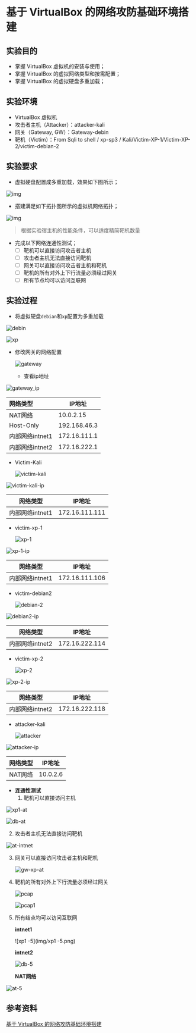 #  基于 VirtualBox 的网络攻防基础环境搭建

## 实验目的

- 掌握 VirtualBox 虚拟机的安装与使用；
- 掌握 VirtualBox 的虚拟网络类型和按需配置；
- 掌握 VirtualBox 的虚拟硬盘多重加载；

## 实验环境

- VirtualBox 虚拟机
- 攻击者主机（Attacker）：attacker-kali
- 网关（Gateway, GW）：Gateway-debin
- 靶机（Victim）：From Sqli to shell / xp-sp3 / Kali/Victim-XP-1/Victim-XP-2/victim-debian-2

## 实验要求

- 虚拟硬盘配置成多重加载，效果如下图所示；

![img](img/vb-multi-attach.png)

- 搭建满足如下拓扑图所示的虚拟机网络拓扑；

![img](img/vb-exp-layout.png)

> 根据实验宿主机的性能条件，可以适度精简靶机数量

- 完成以下网络连通性测试；
  - [ ] 靶机可以直接访问攻击者主机
  - [ ] 攻击者主机无法直接访问靶机
  - [ ] 网关可以直接访问攻击者主机和靶机
  - [ ] 靶机的所有对外上下行流量必须经过网关
  - [ ] 所有节点均可以访问互联网

## 实验过程

- 将虚拟硬盘`debian`和`xp`配置为多重加载

![debin](img/debian.png)



![xp](img/xp.png)

- 修改网关的网络配置

  ![gateway](img/gateway.png)

	- 查看ip地址

![gateway_ip](img/gateway_ip.png)

| 网络类型        | IP地址       |
| :-------------- | ------------ |
| NAT网络         | 10.0.2.15    |
| Host-Only       | 192.168.46.3 |
| 内部网络intnet1 | 172.16.111.1 |
| 内部网络intnet2 | 172.16.222.1 |

- Victim-Kali	

  ![victim-kali](img/victim-kali.png)

![victim-kali-ip](img/victim-kali-ip.png)

| 网络类型        | IP地址         |
| --------------- | -------------- |
| 内部网络intnet1 | 172.16.111.111 |

- victim-xp-1

  ![xp-1](img/xp-1.png)

![xp-1-ip](img/xp-1-ip.png)

| 网络类型        | IP地址         |
| --------------- | -------------- |
| 内部网络intnet1 | 172.16.111.106 |

- victim-debian2

  ![debian-2](img/debian-2.png)

  

![debian2-ip](img/debian2-ip.png)

| 网络类型        | IP地址         |
| --------------- | -------------- |
| 内部网络intnet2 | 172.16.222.114 |

- victim-xp-2

  ![xp-2](img/xp-2.png)

![xp-2-ip](img/xp-2-ip.png)

| 网络类型        | IP地址         |
| --------------- | -------------- |
| 内部网络intnet2 | 172.16.222.118 |

- attacker-kali

  ![attacker](img/attacker.png)

![attacker-ip](img/attacker-ip.png)

| 网络类型 | IP地址   |
| -------- | -------- |
| NAT网络  | 10.0.2.6 |

- **连通性测试**
  1. 靶机可以直接访问主机

![xp1-at](img/xp1-at.png)

![db-at](img/db-at.png)



2. 攻击者主机无法直接访问靶机

![at-intnet](img/at-intnet.png)

3. 网关可以直接访问攻击者主机和靶机

   ![gw-xp-at](img/gw-xp-at.png)

4. 靶机的所有对外上下行流量必须经过网关

   ![pcap](img/pcap.png)

   ![pcap1](img/pcap1.png)

5. 所有结点均可以访问互联网

   **intnet1**

   ![xp1 -5](img/xp1 -5.png)

   **intnet2**

   ![db-5](img/db-5.png)

   **NAT网络**



![at-5](img/at-5.png)

## 参考资料

[基于 VirtualBox 的网络攻防基础环境搭建](https://c4pr1c3.github.io/cuc-ns/chap0x01/exp.html)

